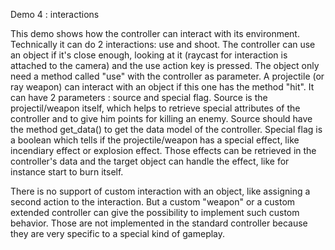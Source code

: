 Demo 4 : interactions 

This demo shows how the controller can interact with its environment. Technically it can do 2 interactions: use and shoot.
The controller can use an object if it's close enough, looking at it (raycast for interaction is attached to the camera) and the use action key is pressed. The object only need a method called "use" with the controller as parameter.
A projectile (or ray weapon) can interact with an object if this one has the method "hit". It can have 2 parameters : source and special flag.
Source is the projectil/weapon itself, which helps to retrieve special attributes of the controller and to give him points for killing an enemy. Source should have the method get_data() to get the data model of the controller.
Special flag is a boolean which tells if the projectile/weapon has a special effect, like incendiary effect or explosion effect. Those effects can be retrieved in the controller's data and the target object can handle the effect, like for instance start to burn itself.

There is no support of custom interaction with an object, like assigning a second action to the interaction. But a custom "weapon" or a custom extended controller can give the possibility to implement such custom behavior. Those are not implemented in the standard controller because they are very specific to a special kind of gameplay.